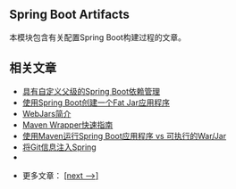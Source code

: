 ## Spring Boot Artifacts

本模块包含有关配置Spring Boot构建过程的文章。

## 相关文章

+ [具有自定义父级的Spring Boot依赖管理](docs/具有自定义父级的SpringBoot依赖管理.md)
+ [使用Spring Boot创建一个Fat Jar应用程序](docs/使用SpringBoot创建一个FatJar应用程序.md)
+ [WebJars简介](docs/WebJar简介.md)
+ [Maven Wrapper快速指南](docs/MavenWrapper快速指南.md)
+ [使用Maven运行Spring Boot应用程序 vs 可执行的War/Jar](docs/使用Maven运行SpringBoot应用程序与可执行的War-Jar.md)
+ [将Git信息注入Spring](docs/将Git信息注入Spring.md)
+ []()

- 更多文章： [[next -->]](../spring-boot-artifacts-2/README.md)